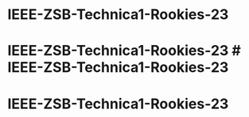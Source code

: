 # IEEE-ZSB-Technica1-Rookies-23
# IEEE-ZSB-Technica1-Rookies-23 # IEEE-ZSB-Technica1-Rookies-23
# IEEE-ZSB-Technica1-Rookies-23
